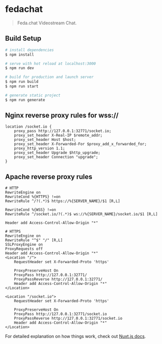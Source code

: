 # fedachat

> Feda.chat Videostream Chat.

## Build Setup

```bash
# install dependencies
$ npm install

# serve with hot reload at localhost:3000
$ npm run dev

# build for production and launch server
$ npm run build
$ npm run start

# generate static project
$ npm run generate
```

## Nginx reverse proxy rules for wss://
```
location /socket.io {
	proxy_pass http://127.0.0.1:32771/socket.io;
	proxy_set_header X-Real-IP $remote_addr;
	proxy_set_header Host $host;
	proxy_set_header X-Forwarded-For $proxy_add_x_forwarded_for;
	proxy_http_version 1.1;
	proxy_set_header Upgrade $http_upgrade;
	proxy_set_header Connection "upgrade";
}
```

## Apache reverse proxy rules
```apacheconfig
# HTTP
RewriteEngine on
RewriteCond %{HTTPS} !=on
RewriteRule ^/?(.*)$ https://%{SERVER_NAME}/$1 [R,L]

RewriteCond %{WSS} !=on
RewriteRule ^/socket.io/?(.*)$ ws://%{SERVER_NAME}/socket.io/$1 [R,L]

Header add Access-Control-Allow-Origin "*"

# HTTPS
RewriteEngine on
RewriteRule "^$" "/" [R,L]
SSLProxyEngine on
ProxyRequests off
Header add Access-Control-Allow-Origin "*"
<Location "/">
	RequestHeader set X-Forwarded-Proto 'https'

	ProxyPreserveHost On
	ProxyPass http://127.0.0.1:32771/
	ProxyPassReverse http://127.0.0.1:32771/
	Header add Access-Control-Allow-Origin "*"
</Location>

<Location "/socket.io">
	RequestHeader set X-Forwarded-Proto 'https'

	ProxyPreserveHost On
	ProxyPass http://127.0.0.1:32771/socket.io
	ProxyPassReverse http://127.0.0.1:32771/socket.io
	Header add Access-Control-Allow-Origin "*"
</Location>
```

For detailed explanation on how things work, check out [Nuxt.js docs](https://nuxtjs.org).
